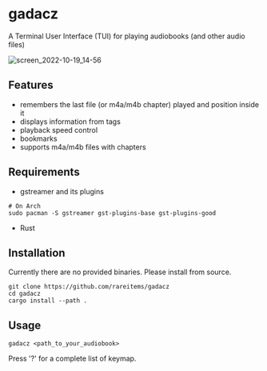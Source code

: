 # gadacz

A Terminal User Interface (TUI) for playing audiobooks (and other audio files)

![screen_2022-10-19_14-56](https://user-images.githubusercontent.com/83038443/198891245-b48c511e-d140-4349-8525-2bbf857e13b9.png)

## Features

- remembers the last file (or m4a/m4b chapter) played and position inside it
- displays information from tags
- playback speed control
- bookmarks
- supports m4a/m4b files with chapters

## Requirements

- gstreamer and its plugins

```
# On Arch
sudo pacman -S gstreamer gst-plugins-base gst-plugins-good
```

- Rust

## Installation

Currently there are no provided binaries. Please install from source.

```
git clone https://github.com/rareitems/gadacz
cd gadacz
cargo install --path .
```

## Usage

```
gadacz <path_to_your_audiobook>
```
Press '?' for a complete list of keymap.
